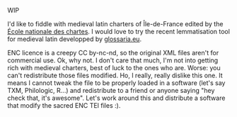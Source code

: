 WIP

I'd like to fiddle with medieval latin charters of Île-de-France
edited by the [École nationale des
chartes](http://elec.enc.sorbonne.fr/cartulaires/). I would love to
try the recent lemmatisation tool for medieval latin developped by
[glossaria.eu](http://www.glossaria.eu/).

ENC licence is a creepy CC by-nc-nd, so the original XML files aren't
for commercial use. Ok, why not. I don't care that much, I'm not into
getting rich with medieval charters, best of luck to the ones who
are. Worse: you can't redistribute those files modified. Ho, I really,
really dislike this one. It means I cannot tweak the file to be
properly loaded in a software (let's say TXM, Philologic, R...)  and
redistribute to a friend or anyone saying "hey check that, it's
awesome". Let's work around this and distribute a software that modify
the sacred ENC TEI files :).
